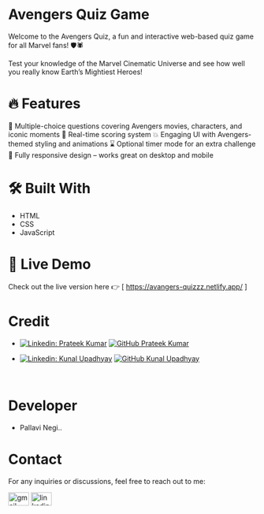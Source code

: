 # Avengers Quiz Game

Welcome to the Avengers Quiz, a fun and interactive web-based quiz game for all Marvel fans! 🛡️🕷️

Test your knowledge of the Marvel Cinematic Universe and see how well you really know Earth’s Mightiest Heroes!

# 🔥 Features

🧠 Multiple-choice questions covering Avengers movies, characters, and iconic moments
🎯 Real-time scoring system
💥 Engaging UI with Avengers-themed styling and animations
⌛ Optional timer mode for an extra challenge
📱 Fully responsive design – works great on desktop and mobile

# 🛠️ Built With
- HTML
- CSS
- JavaScript 

# 🚀 Live Demo
Check out the live version here 👉 [ https://avangers-quizzz.netlify.app/ ]

# Credit

- [![Linkedin: Prateek Kumar](https://img.shields.io/badge/-geeekdude-blue?style=flat-square&logo=Linkedin&logoColor=white&link=https://linkedin.com/in/geekdude)](https://linkedin.com/in/geekdude)
[![GitHub Prateek Kumar](https://img.shields.io/github/followers/geeekdude?label=follow&style=social)](https://github.com/geeekdude)

- [![Linkedin: Kunal Upadhyay](https://img.shields.io/badge/-Kunal_Upadhyay-blue?style=flat-square&logo=Linkedin&logoColor=white&link=https://www.linkedin.com/in/kunalupadhyayofficial)](https://www.linkedin.com/in/kunalupadhyayofficial)
[![GitHub Kunal Upadhyay ](https://img.shields.io/github/followers/kunal?label=follow&style=social)](https://github.com/Kunal-Upadhyay)
<br>

# Developer

- Pallavi Negi..

# Contact

For any inquiries or discussions, feel free to reach out to me:

<a href="https://mail.google.com/mail/u/0/#inbox"> <img src="https://raw.githubusercontent.com/maurodesouza/profile-readme-generator/master/src/assets/icons/social/gmail/default.svg" width="42" height="27" alt="gmail logo" ></a>
<a href="https://github.com/Negipallavi/Negipallavi"> <img src="https://skillicons.dev/icons?i=github" width="42" height="27" alt="linkedin logo"></a>
